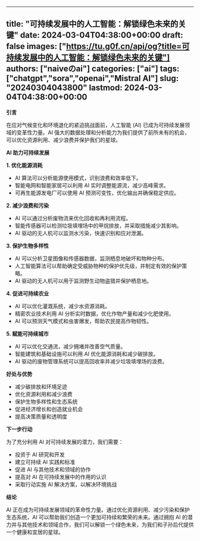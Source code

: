 
---
title: "可持续发展中的人工智能：解锁绿色未来的关键"
date: 2024-03-04T04:38:00+00:00
draft: false
images: ["https://tu.g0f.cn/api/og?title=可持续发展中的人工智能：解锁绿色未来的关键"]
authors: ["naiveのai"]
categories: ["ai"]
tags: ["chatgpt","sora","openai","Mistral AI"]
slug: "20240304043800"
lastmod: 2024-03-04T04:38:00+00:00
---
**引言**

在应对气候变化和环境退化的紧迫挑战面前，人工智能 (AI) 已成为可持续发展领域的变革性力量。AI 强大的数据处理和分析能力为我们提供了前所未有的机会，可以优化资源利用、减少浪费并保护我们的星球。

**AI 助力可持续发展**

**1. 优化能源消耗**

* AI 算法可以分析能源使用模式，识别浪费和效率低下。
* 智能电网和智能家居可以利用 AI 实时调整能源流，减少高峰需求。
* 可再生能源发电厂可以使用 AI 预测可变性，优化输出并确保稳定供应。

**2. 减少浪费和污染**

* AI 可以通过分析废物流来优化回收和再利用流程。
* 智能传感器可以检测垃圾填埋场中的甲烷排放，并采取措施减少其影响。
* AI 驱动的无人机可以监测水污染，快速识别和应对泄漏。

**3. 保护生物多样性**

* AI 可以分析卫星图像和传感器数据，监测栖息地破坏和物种分布。
* 人工智能算法可以帮助确定受威胁物种的保护优先级，并制定有效的保护策略。
* AI 驱动的无人机可以用于监测野生动物盗猎并保护栖息地。

**4. 促进可持续农业**

* AI 可以优化灌溉系统，减少水资源消耗。
* 精密农业技术利用 AI 分析实时数据，优化作物产量和减少化肥使用。
* AI 可以预测天气模式和虫害爆发，帮助农民提高作物韧性。

**5. 赋能可持续城市**

* AI 可以优化交通流，减少拥堵并改善空气质量。
* 智能建筑和基础设施可以利用 AI 优化能源消耗和减少碳排放。
* AI 驱动的废物管理系统可以提高回收率并减少垃圾填埋场的浪费。

**好处与优势**

* 减少碳排放和环境足迹
* 优化资源利用和减少浪费
* 保护生物多样性和生态系统
* 促进经济增长和创造就业机会
* 提高决策质量和透明度

**下一步行动**

为了充分利用 AI 对可持续发展的潜力，我们需要：

* 投资于 AI 研究和开发
* 建立可持续 AI 实践和标准
* 促进 AI 与其他技术和领域的协作
* 提高对 AI 在可持续发展中的作用的认识
* 采取行动实施 AI 解决方案，以解决环境挑战

**结论**

AI 正在成为可持续发展领域的革命性力量。通过优化资源利用、减少污染和保护生态系统，AI 可以帮助我们创造一个更加可持续和繁荣的未来。通过拥抱 AI 的潜力并与其他技术和领域合作，我们可以解锁一个绿色未来，为我们和子孙后代提供一个健康和宜居的星球。